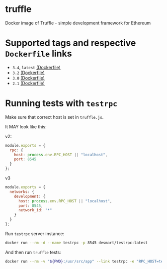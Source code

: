# truffle
Docker image of Truffle - simple development framework for Ethereum

# Supported tags and respective `Dockerfile` links

* `3.4`, `latest` [(Dockerfile)](https://github.com/killcity/truffle/blob/master/3.2/Dockerfile)
* `3.2` [(Dockerfile)](https://github.com/killcity/truffle/blob/master/3.2/Dockerfile)
* `3.0` [(Dockerfile)](https://github.com/killcity/truffle/blob/master/3.0/Dockerfile)
* `2.1` [(Dockerfile)](https://github.com/killcity/truffle/blob/master/2.1/Dockerfile)

# Running tests with `testrpc`

Make sure that correct host is set in `truffle.js`.

It MAY look like this:

v2:

```js
module.exports = {
  rpc: {
    host: process.env.RPC_HOST || "localhost",
    port: 8545
  }
};
```

v3

```js
module.exports = {
  networks: {
    development: {
      host: process.env.RPC_HOST || "localhost",
      port: 8545,
      network_id: "*"
    }
  }
};
```

Run `testrpc` server instance:

```bash
docker run --rm -d --name testrpc -p 8545 desmart/testrpc:latest
```

And then run `truffle` tests:

```bash
docker run --rm -v "${PWD}:/usr/src/app" --link testrpc -e "RPC_HOST=testrpc" desmart/truffle:latest test
```
